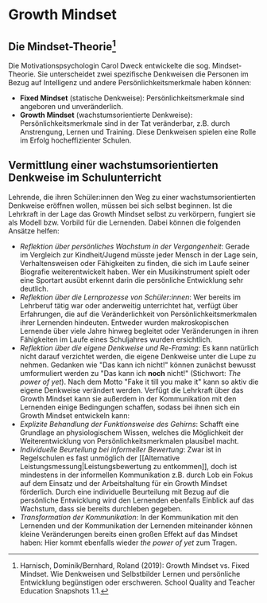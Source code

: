 # Growth Mindset
## Die Mindset-Theorie[^SQTE]
Die Motivationspsychologin Carol Dweck entwickelte die sog. Mindset-Theorie. Sie unterscheidet zwei spezifische Denkweisen die Personen im Bezug auf Intelligenz und andere Persönlichkeitsmerkmale haben können:
- **Fixed Mindset** (statische Denkweise): Persönlichkeitsmerkmale sind angeboren und unveränderlich.
- **Growth Mindset** (wachstumsorientierte Denkweise): Persönlichkeitsmerkmale sind in der Tat veränderbar, z.B. durch Anstrengung, Lernen und Training.
Diese Denkweisen spielen eine Rolle im Erfolg hocheffizienter Schulen.
## Vermittlung einer wachstumsorientierten Denkweise im Schulunterricht
Lehrende, die ihren Schüler:innen den Weg zu einer wachstumsorientierten Denkweise eröffnen wollen, müssen bei sich selbst beginnen. Ist die Lehrkraft in der Lage das Growth Mindset selbst zu verkörpern, fungiert sie als Modell bzw. Vorbild für die Lernenden. Dabei können die folgenden Ansätze helfen:
- *Reflektion über persönliches Wachstum in der Vergangenheit*: Gerade im Vergleich zur Kindheit/Jugend müsste jeder Mensch in der Lage sein, Verhaltensweisen oder Fähigkeiten zu finden, die sich im Laufe seiner Biografie weiterentwickelt haben. Wer ein Musikinstrument spielt oder eine Sportart ausübt erkennt darin die persönliche Entwicklung sehr deutlich.
- *Reflektion über die Lernprozesse von Schüler:innen*: Wer bereits im Lehrberuf tätig war oder anderweitig unterrichtet hat, verfügt über Erfahrungen, die auf die Veränderlichkeit von Persönlichkeitsmerkmalen ihrer Lernenden hindeuten. Entweder wurden makroskopischen Lernende über viele Jahre hinweg begleitet oder Veränderungen in ihren Fähigkeiten im Laufe eines Schuljahres wurden ersichtlich.
- *Reflektion über die eigene Denkweise und Re-Framing*: Es kann natürlich nicht darauf verzichtet werden, die eigene Denkweise unter die Lupe zu nehmen. Gedanken wie "Das kann ich nicht!" können zunächst bewusst umformuliert werden zu "Das kann ich **noch** nicht!" (Stichwort: *The power of yet*). Nach dem Motto "Fake it till you make it" kann so aktiv die eigene Denkweise verändert werden.
Verfügt die Lehrkraft über das Growth Mindset kann sie außerdem in der Kommunikation mit den Lernenden einige Bedingungen schaffen, sodass bei ihnen sich ein Growth Mindset entwickeln kann:
- *Explizite Behandlung der Funktionsweise des Gehirns*: Schafft eine Grundlage an physiologischem Wissen, welches die Möglichkeit der Weiterentwicklung von Persönlichkeitsmerkmalen plausibel macht.
- *Individuelle Beurteilung bei informeller Bewertung*: Zwar ist in Regelschulen es fast unmöglich der [[Alternative Leistungsmessung|Leistungsbewertung zu entkommen]], doch ist mindestens in der informellen Kommunikation z.B. durch Lob ein Fokus auf dem Einsatz und der Arbeitshaltung für ein Growth Mindset förderlich. Durch eine individuelle Beurteilung mit Bezug auf die persönliche Entwicklung wird den Lernenden ebenfalls Einblick auf das Wachstum, dass sie bereits durchleben gegeben.
- *Transformation der Kommunikation*: In der Kommunikation mit den Lernenden und der Kommunikation der Lernenden miteinander können kleine Veränderungen bereits einen großen Effekt auf das Mindset haben: Hier kommt ebenfalls wieder *the power of yet* zum Tragen. 

[^SQTE]: Harnisch, Dominik/Bernhard, Roland (2019): Growth Mindset vs. Fixed Mindset. Wie Denkweisen und Selbstbilder Lernen und persönliche Entwicklung begünstigen oder erschweren. School Quality and Teacher Education Snapshots 1.1.